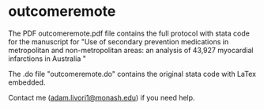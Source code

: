 # outcomeremote

The PDF outcomeremote.pdf file contains the full protocol with stata code for the manuscript for "Use of secondary prevention medications in metropolitan and non-metropolitan areas: an analysis of 43,927 myocardial infarctions in Australia "

The .do file "outcomeremote.do" contains the original stata code with LaTex embedded.

Contact me (adam.livori1@monash.edu) if you need help.
